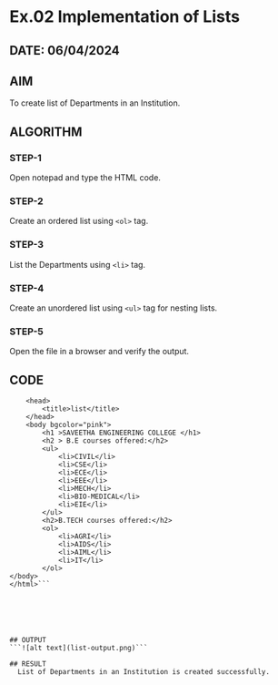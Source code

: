 # Ex.02 Implementation of Lists
## DATE: 06/04/2024
## AIM
  To create list of Departments in an Institution.

## ALGORITHM
### STEP-1
  Open notepad and type the HTML code.

### STEP-2
  Create an ordered list using ```<ol>``` tag.

### STEP-3
  List the Departments using ```<li>``` tag.

### STEP-4
  Create an unordered list using ```<ul>``` tag for nesting lists.

### STEP-5
  Open the file in a browser and verify the output.
  
## CODE
```<html>
    <head>
        <title>list</title>
    </head>
    <body bgcolor="pink">
        <h1 >SAVEETHA ENGINEERING COLLEGE </h1>
        <h2 > B.E courses offered:</h2>
        <ul>
            <li>CIVIL</li>
            <li>CSE</li>
            <li>ECE</li>
            <li>EEE</li>
            <li>MECH</li>
            <li>BIO-MEDICAL</li>
            <li>EIE</li>
        </ul>
        <h2>B.TECH courses offered:</h2>
        <ol>
            <li>AGRI</li>
            <li>AIDS</li>
            <li>AIML</li>
            <li>IT</li>
        </ol>
</body>
</html>```

            
    

    

## OUTPUT
```![alt text](list-output.png)```

## RESULT
  List of Departments in an Institution is created successfully.
